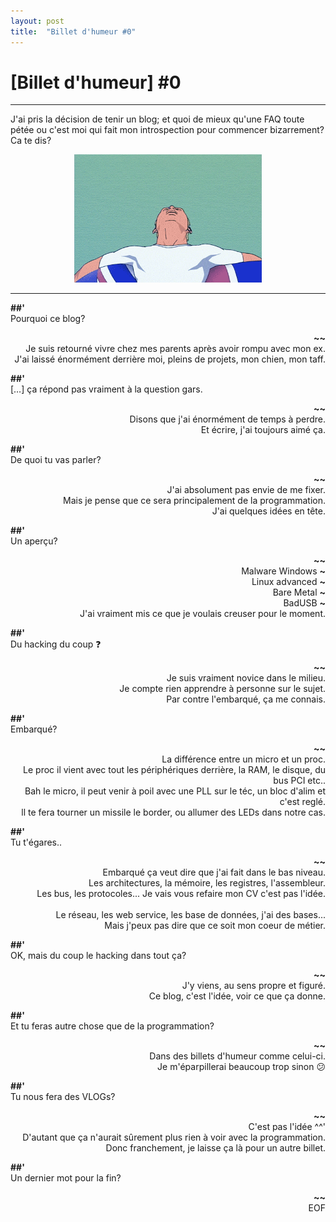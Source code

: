 ```yaml
---
layout: post
title:  "Billet d'humeur #0"
---
```


# [Billet d'humeur] #0

<hr>

J'ai pris la décision de tenir un blog; et quoi de mieux qu'une FAQ toute pétée ou c'est moi qui fait mon introspection pour commencer bizarrement? Ca te dis?

<div style="text-align: center;">
    <img src="../assets/img/bh0/gto.gif" width="300" alt="">
</div>

<hr>

**##'** <br> 
Pourquoi ce blog?

<div style="text-align: right"> 
    <b>~~</b> <br>
    Je suis retourné vivre chez mes parents après avoir rompu avec mon ex. <br>
    J'ai laissé énormément derrière moi, pleins de projets, mon chien, mon taff.
</div>

**##'** <br> 
[…] ça répond pas vraiment à la question gars.

<div style="text-align: right"> 
    <b>~~</b> <br>
    Disons que j'ai énormément de temps à perdre. <br>
    Et écrire, j'ai toujours aimé ça.
</div>

**##'** <br> 
De quoi tu vas parler?

<div style="text-align: right"> 
    <b>~~</b> <br>
    J'ai absolument pas envie de me fixer. <br>
    Mais je pense que ce sera principalement de la programmation. <br>
    J'ai quelques idées en tête.
</div>

**##'** <br> 
Un aperçu?

<div style="text-align: right"> 
    <b>~~</b> <br>
    Malware Windows <b>~</B> <br>
    Linux advanced <b>~</B> <br>
    Bare Metal <b>~</B> <br>
    BadUSB <b>~</B> <br>
    J'ai vraiment mis ce que je voulais creuser pour le moment.
</div>

**##'** <br> 
Du hacking du coup ❓

<div style="text-align: right"> 
    <b>~~</b> <br>
    Je suis vraiment novice dans le milieu. <br>
    Je compte rien apprendre à personne sur le sujet. <br>
    Par contre l'embarqué, ça me connais.
</div>

**##'** <br> 
Embarqué?

<div style="text-align: right"> 
    <b>~~</b> <br>
    La différence entre un micro et un proc. <br>
    Le proc il vient avec tout les périphériques derrière, la RAM, le disque, du bus PCI etc.. <br>
    Bah le micro, il peut venir à poil avec une PLL sur le téc, un bloc d'alim et c'est reglé. <br>
    ll te fera tourner un missile le border, ou allumer des LEDs dans notre cas.
</div>

**##'** <br> 
Tu t'égares..

<div style="text-align: right"> 
    <b>~~</b> <br>
    Embarqué ça veut dire que j'ai fait dans le bas niveau. <br>
    Les architectures, la mémoire, les registres, l'assembleur. <br>
    Les bus, les protocoles... Je vais vous refaire mon CV c'est pas l'idée. <br>
    <br>
    Le réseau, les web service, les base de données, j'ai des bases... <br>
    Mais j'peux pas dire que ce soit mon coeur de métier.
</div>

**##'** <br> 
OK, mais du coup le hacking dans tout ça?

<div style="text-align: right"> 
    <b>~~</b> <br>
    J'y viens, au sens propre et figuré. <br>
    Ce blog, c'est l'idée, voir ce que ça donne. <br>
</div>

**##'** <br> 
Et tu feras autre chose que de la programmation?

<div style="text-align: right"> 
    <b>~~</b> <br>
    Dans des billets d'humeur comme celui-ci. <br>
    Je m'éparpillerai beaucoup trop sinon 😕
</div>

**##'** <br> 
Tu nous fera des VLOGs?

<div style="text-align: right"> 
    <b>~~</b> <br>
    C'est pas l'idée ^^' <br>
    D'autant que ça n'aurait sûrement plus rien à voir avec la programmation. <br>
    Donc franchement, je laisse ça là pour un autre billet.
</div>

**##'** <br> 
Un dernier mot pour la fin?

<div style="text-align: right"> 
    <b>~~</b> <br>
    EOF
</div>